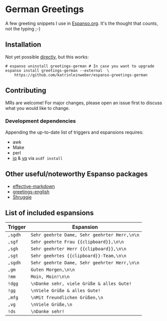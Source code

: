 # German Greetings

A few greeting snippets I use in [Espanso.org](https://espanso.org/). It's the thought that counts, not the typing ;-)

## Installation

Not yet possible [directly](https://espanso.org/docs/packages/#from-a-repository),
but this works:

```shell
# espanso uninstall greetings-german # In case you want to upgrade
espanso install greetings-german --external  \
    https://github.com/katrinleinweber/espanso-greetings-german
```

## Contributing

MRs are welcome! For major changes, please open an issue first to discuss what you would like to change.

### Development dependencies

Appending the up-to-date list of triggers and espansions requires:

- awk
- Make
- perl
- [jq](https://stedolan.github.io/jq/)
  & [yq](https://mikefarah.gitbook.io/yq/)
  via `asdf install`

## Other useful/noteworthy Espanso packages

- [effective-markdown](https://github.com/katrinleinweber/espanso-effective-markdown)
- [greetings-english](https://github.com/katrinleinweber/espanso-greetings-english)
- [Shruggie](https://hub.espanso.org/packages/shruggie/)

## List of included espansions

Trigger | Espansion
------- | ---------
`,sgdh` | `Sehr geehrte Dame, Sehr geehrter Herr,\n\n`
`,sgf` | `Sehr geehrte Frau {{clipboard}},\n\n`
`,sgh` | `Sehr geehrter Herr {{clipboard}},\n\n`
`,sgt` | `Sehr geehrtes {{clipboard}}-Team,\n\n`
`,sgdh` | `Sehr geehrte Dame, Sehr geehrter Herr,\n\n`
`,gm` | `Guten Morgen,\n\n`
`!mm` | `Moin, Moin!\n\n`
`!dgg` | `\nDanke sehr, viele Grüße & alles Gute!`
`!gg` | `\nViele Grüße & alles Gute!`
`,mfg` | `\nMit freundlichen Grüßen,\n`
`,vg` | `\nViele Grüße,\n`
`!ds` | `\nDanke sehr!`
